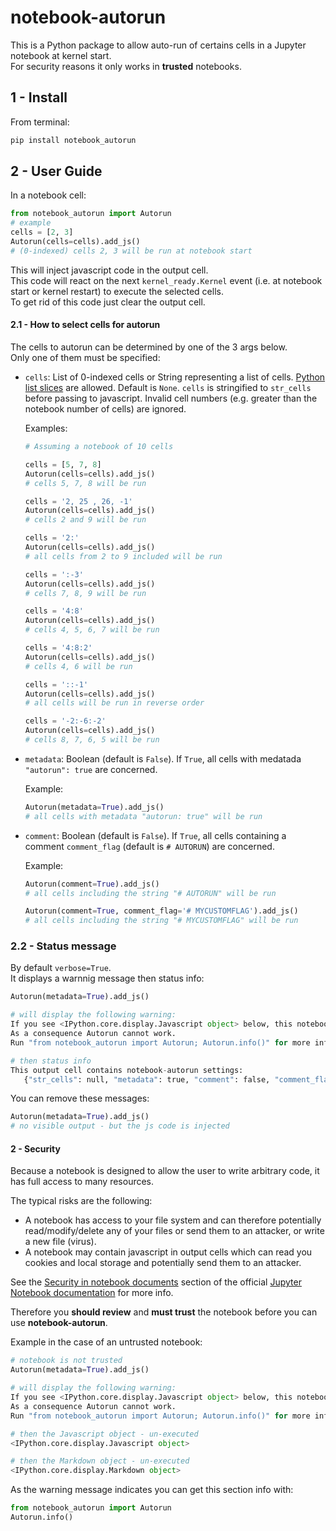 # notebook-autorun

This is a Python package to allow auto-run of certains cells in a Jupyter notebook at kernel start.  
For security reasons it only works in **trusted** notebooks.  

## 1 - Install

From terminal:

```bash
pip install notebook_autorun
```

## 2 - User Guide

In a notebook cell:

```Python
from notebook_autorun import Autorun
# example
cells = [2, 3]
Autorun(cells=cells).add_js()
# (0-indexed) cells 2, 3 will be run at notebook start 
```

This will inject javascript code in the output cell.  
This code will react on the next `kernel_ready.Kernel` event (i.e. at notebook start or kernel restart) to execute the selected cells.  
To get rid of this code just clear the output cell.

#### 2.1 - How to select cells for autorun

The cells to autorun can be determined by one of the 3 args below.  
Only one of them must be specified:  
+ `cells`: List of 0-indexed cells or String representing a list of cells. [Python list slices](https://docs.python.org/2.3/whatsnew/section-slices.html) are allowed. Default is `None`. `cells` is stringified to `str_cells` before passing to javascript. Invalid cell numbers (e.g. greater than the notebook number of cells) are ignored.  

    Examples: 
    ```Python
    # Assuming a notebook of 10 cells

    cells = [5, 7, 8]
    Autorun(cells=cells).add_js()
    # cells 5, 7, 8 will be run  

    cells = '2, 25 , 26, -1'
    Autorun(cells=cells).add_js()
    # cells 2 and 9 will be run  

    cells = '2:'
    Autorun(cells=cells).add_js()
    # all cells from 2 to 9 included will be run  

    cells = ':-3'
    Autorun(cells=cells).add_js()
    # cells 7, 8, 9 will be run  

    cells = '4:8'
    Autorun(cells=cells).add_js()
    # cells 4, 5, 6, 7 will be run  

    cells = '4:8:2'
    Autorun(cells=cells).add_js()
    # cells 4, 6 will be run  

    cells = '::-1'
    Autorun(cells=cells).add_js()
    # all cells will be run in reverse order  

    cells = '-2:-6:-2'
    Autorun(cells=cells).add_js()
    # cells 8, 7, 6, 5 will be run  
    ```


+ `metadata`: Boolean (default is `False`). If `True`, all cells with medatada `"autorun": true` are concerned.  

    Example: 
    ```Python
    Autorun(metadata=True).add_js()
    # all cells with metadata "autorun: true" will be run  
    ```

+ `comment`: Boolean (default is `False`). If `True`, all cells containing a comment `comment_flag` (default is `# AUTORUN`) are concerned.  

    Example: 
    ```Python
    Autorun(comment=True).add_js()
    # all cells including the string "# AUTORUN" will be run  

    Autorun(comment=True, comment_flag='# MYCUSTOMFLAG').add_js()
    # all cells including the string "# MYCUSTOMFLAG" will be run  
    ```

### 2.2 - Status message

By default `verbose=True`.  
It displays a warnnig message then status info:

```Python
Autorun(metadata=True).add_js()

# will display the following warning:
If you see <IPython.core.display.Javascript object> below, this notebook is not trusted.
As a consequence Autorun cannot work.
Run "from notebook_autorun import Autorun; Autorun.info()" for more info.

# then status info
This output cell contains notebook-autorun settings:
   {"str_cells": null, "metadata": true, "comment": false, "comment_flag": "# AUTORUN"}
```

You can remove these messages:

```Python
Autorun(metadata=True).add_js()
# no visible output - but the js code is injected
```

#### 2 - Security

Because a notebook is designed to allow the user to write arbitrary code, it has full access to many resources.   

The typical risks are the following:
+ A notebook has access to your file system and can therefore potentially read/modify/delete any of your files or send them to an attacker, or write a new file (virus).  
+ A notebook may contain javascript in output cells which can read you cookies and local storage and potentially send them to an attacker.  

See the [Security in notebook documents](https://jupyter-notebook.readthedocs.io/en/stable/security.html#security-in-notebook-documents) section of the official [Jupyter Notebook documentation](https://jupyter-notebook.readthedocs.io/en/stable/index.html) for more info.  

Therefore you **should review** and **must trust** the notebook before you can use **notebook-autorun**.

Example in the case of an untrusted notebook:

```Python
# notebook is not trusted
Autorun(metadata=True).add_js()

# will display the following warning:
If you see <IPython.core.display.Javascript object> below, this notebook is not trusted.
As a consequence Autorun cannot work.
Run "from notebook_autorun import Autorun; Autorun.info()" for more info.

# then the Javascript object - un-executed
<IPython.core.display.Javascript object>

# then the Markdown object - un-executed
<IPython.core.display.Markdown object>
```

As the warning message indicates you can get this section info with:

```Python
from notebook_autorun import Autorun
Autorun.info()
```

